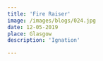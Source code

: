 ```yaml
---
title: 'Fire Raiser'
image: /images/blogs/024.jpg
date: 12-05-2019
place: Glasgow
description: 'Ignation'

---
```

